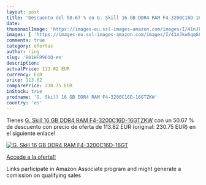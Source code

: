 ```yaml
---
layout: post
title: 'Descuento del 50.67 % en G. Skill 16 GB DDR4 RAM F4-3200C16D-16GT'
date: 
thumbnailImage: 'https://images-eu.ssl-images-amazon.com/images/I/41nJku6qqGL._SL200_.jpg'
images: [ 'https://images-eu.ssl-images-amazon.com/images/I/41nJku6qqGL._SL200_.jpg' ]
comments: true
category: ofertas
author: ring
slug: 'B01HFR96OQ-es'
description:
actualPrice: 113.82 EUR
currency: EUR
price: 113.82
comparePrice: 230.75 EUR
inStock: true
prodname: 'G. Skill 16 GB DDR4 RAM F4-3200C16D-16GTZKW'
country: 'es'
---
```


Tienes [G. Skill 16 GB DDR4 RAM F4-3200C16D-16GTZKW](https://www.amazon.es/dp/B01HFR96OQ/?tag=tolees-21) con un 50.67 % de descuento con precio de oferta de 113.82 EUR (original: 230.75 EUR) en el siguiente enlace!

[![G. Skill 16 GB DDR4 RAM F4-3200C16D-16GT](https://images-eu.ssl-images-amazon.com/images/I/41nJku6qqGL._SL200_.jpg)](https://www.amazon.es/dp/B01HFR96OQ/?tag=tolees-21)

[Accede a la oferta!!](https://www.amazon.es/dp/B01HFR96OQ/?tag=tolees-21)

Links participate in Amazon Associate program and might generate a comission on qualifying sales


